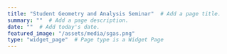 ```yaml
---
title: "Student Geometry and Analysis Seminar"  # Add a page title.
summary: ""  # Add a page description.
date: ""  # Add today's date.
featured_image: "/assets/media/sgas.png"
type: "widget_page"  # Page type is a Widget Page
---
```

